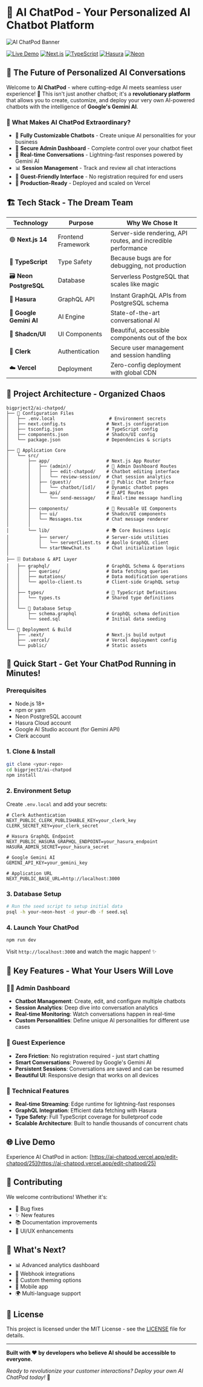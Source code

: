 # 🤖 AI ChatPod - Your Personalized AI Chatbot Platform

![AI ChatPod Banner]([[https://via.placeholder.com/1200x400/6366f1/ffffff?text=AI+ChatPod+-+Personalized+AI+Chatbots](https://encrypted-tbn0.gstatic.com/images?q=tbn:ANd9GcT-whCfu198S1T4gvvLUmlhV2_vw5mgi6rWtw&s)](https://encrypted-tbn0.gstatic.com/images?q=tbn:ANd9GcRsvR9bGNehnF3YHxuCTS9_o7or-YoShfwrxg&s))

[![Live Demo](https://img.shields.io/badge/Live%20Demo-ai--chatpod.vercel.app-blue)](https://ai-chatpod.vercel.app/edit-chatpod/25)
[![Next.js](https://img.shields.io/badge/Next.js-14-black)](https://nextjs.org/)
[![TypeScript](https://img.shields.io/badge/TypeScript-5-blue)](https://www.typescriptlang.org/)
[![Hasura](https://img.shields.io/badge/Hasura-GraphQL-purple)](https://hasura.io/)
[![Neon](https://img.shields.io/badge/Neon-PostgreSQL-green)](https://neon.tech/)

## 🚀 **The Future of Personalized AI Conversations**

Welcome to **AI ChatPod** - where cutting-edge AI meets seamless user experience! 🎯 This isn't just another chatbot; it's a **revolutionary platform** that allows you to create, customize, and deploy your very own AI-powered chatbots with the intelligence of **Google's Gemini AI**.

### 🌟 **What Makes AI ChatPod Extraordinary?**

- 🎨 **Fully Customizable Chatbots** - Create unique AI personalities for your business
- 🔐 **Secure Admin Dashboard** - Complete control over your chatbot fleet
- 💬 **Real-time Conversations** - Lightning-fast responses powered by Gemini AI
- 📊 **Session Management** - Track and review all chat interactions
- 🎯 **Guest-Friendly Interface** - No registration required for end users
- 🚀 **Production-Ready** - Deployed and scaled on Vercel

## 🏗️ **Tech Stack - The Dream Team**

| Technology | Purpose | Why We Chose It |
|------------|---------|-----------------|
| 🟢 **Next.js 14** | Frontend Framework | Server-side rendering, API routes, and incredible performance |
| 🔷 **TypeScript** | Type Safety | Because bugs are for debugging, not production |
| 🗃️ **Neon PostgreSQL** | Database | Serverless PostgreSQL that scales like magic |
| 🚀 **Hasura** | GraphQL API | Instant GraphQL APIs from PostgreSQL schema |
| 🤖 **Google Gemini AI** | AI Engine | State-of-the-art conversational AI |
| 🎨 **Shadcn/UI** | UI Components | Beautiful, accessible components out of the box |
| 🔐 **Clerk** | Authentication | Secure user management and session handling |
| ☁️ **Vercel** | Deployment | Zero-config deployment with global CDN |

## 📁 **Project Architecture - Organized Chaos**

```
bigprject2/ai-chatpod/
├── 🔧 Configuration Files
│   ├── .env.local                    # Environment secrets
│   ├── next.config.ts               # Next.js configuration
│   ├── tsconfig.json                # TypeScript config
│   ├── components.json              # Shadcn/UI config
│   └── package.json                 # Dependencies & scripts
│
├── 📱 Application Core
│   └── src/
│       ├── app/                     # Next.js App Router
│       │   ├── (admin)/             # 🔐 Admin Dashboard Routes
│       │   │   ├── edit-chatpod/    # Chatbot editing interface
│       │   │   └── review-session/  # Chat session analytics
│       │   ├── (guest)/             # 👥 Public Chat Interface
│       │   │   └── chatbot/[id]/    # Dynamic chatbot pages
│       │   └── api/                 # 🔌 API Routes
│       │       └── send-message/    # Real-time message handling
│       │
│       ├── components/              # 🧩 Reusable UI Components
│       │   ├── ui/                  # Shadcn/UI components
│       │   └── Messages.tsx         # Chat message renderer
│       │
│       └── lib/                     # 📚 Core Business Logic
│           ├── server/              # Server-side utilities
│           │   └── serverClient.ts  # Apollo GraphQL client
│           └── startNewChat.ts      # Chat initialization logic
│
├── 🗄️ Database & API Layer
│   ├── graphql/                     # GraphQL Schema & Operations
│   │   ├── queries/                 # Data fetching queries
│   │   ├── mutations/               # Data modification operations
│   │   └── apollo-client.ts         # Client-side GraphQL setup
│   │
│   ├── types/                       # 📝 TypeScript Definitions
│   │   └── types.ts                 # Shared type definitions
│   │
│   └── 🌱 Database Setup
│       ├── schema.graphql           # GraphQL schema definition
│       └── seed.sql                 # Initial data seeding
│
└── 🚀 Deployment & Build
    ├── .next/                       # Next.js build output
    ├── .vercel/                     # Vercel deployment config
    └── public/                      # Static assets
```

## 🚀 **Quick Start - Get Your ChatPod Running in Minutes!**

### Prerequisites
- Node.js 18+ 
- npm or yarn
- Neon PostgreSQL account
- Hasura Cloud account
- Google AI Studio account (for Gemini API)
- Clerk account

### 1. **Clone & Install**
```bash
git clone <your-repo>
cd bigprject2/ai-chatpod
npm install
```

### 2. **Environment Setup**
Create `.env.local` and add your secrets:
```env
# Clerk Authentication
NEXT_PUBLIC_CLERK_PUBLISHABLE_KEY=your_clerk_key
CLERK_SECRET_KEY=your_clerk_secret

# Hasura GraphQL Endpoint
NEXT_PUBLIC_HASURA_GRAPHQL_ENDPOINT=your_hasura_endpoint
HASURA_ADMIN_SECRET=your_hasura_secret

# Google Gemini AI
GEMINI_API_KEY=your_gemini_key

# Application URL
NEXT_PUBLIC_BASE_URL=http://localhost:3000
```

### 3. **Database Setup**
```bash
# Run the seed script to setup initial data
psql -h your-neon-host -d your-db -f seed.sql
```

### 4. **Launch Your ChatPod**
```bash
npm run dev
```

Visit `http://localhost:3000` and watch the magic happen! ✨

## 🎯 **Key Features - What Your Users Will Love**

### 👨‍💼 **Admin Dashboard**
- **Chatbot Management**: Create, edit, and configure multiple chatbots
- **Session Analytics**: Deep dive into conversation analytics
- **Real-time Monitoring**: Watch conversations happen in real-time
- **Custom Personalities**: Define unique AI personalities for different use cases

### 👥 **Guest Experience**
- **Zero Friction**: No registration required - just start chatting
- **Smart Conversations**: Powered by Google's Gemini AI
- **Persistent Sessions**: Conversations are saved and can be resumed
- **Beautiful UI**: Responsive design that works on all devices

### 🔧 **Technical Features**
- **Real-time Streaming**: Edge runtime for lightning-fast responses
- **GraphQL Integration**: Efficient data fetching with Hasura
- **Type Safety**: Full TypeScript coverage for bulletproof code
- **Scalable Architecture**: Built to handle thousands of concurrent chats

## 🌐 **Live Demo**

Experience AI ChatPod in action: [https://ai-chatpod.vercel.app/edit-chatpod/25](https://ai-chatpod.vercel.app/edit-chatpod/25)

## 🤝 **Contributing**

We welcome contributions! Whether it's:
- 🐛 Bug fixes
- ✨ New features
- 📚 Documentation improvements
- 🎨 UI/UX enhancements

## 🔮 **What's Next?**

- 📊 Advanced analytics dashboard
- 🔌 Webhook integrations
- 🎨 Custom theming options
- 📱 Mobile app
- 🌍 Multi-language support

## 📜 **License**

This project is licensed under the MIT License - see the [LICENSE](LICENSE) file for details.

---

**Built with ❤️ by developers who believe AI should be accessible to everyone.**

*Ready to revolutionize your customer interactions? Deploy your own AI ChatPod today!* 🚀
